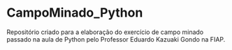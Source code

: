 # CampoMinado_Python

Repositório criado para a elaboração do exercício de campo minado passado na aula de Python pelo Professor Eduardo Kazuaki Gondo na FIAP.
